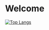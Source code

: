 # Welcome

<!--
**AlxBouras/AlxBouras** is a ✨ _special_ ✨ repository because its `README.md` (this file) appears on your GitHub profile.

Here are some ideas to get you started:

- 🔭 I’m currently working on ...
- 🌱 I’m currently learning ...
- 👯 I’m looking to collaborate on ...
- 🤔 I’m looking for help with ...
- 💬 Ask me about ...
- 📫 How to reach me: ...
- 😄 Pronouns: ...
- ⚡ Fun fact: ...
-->

<!-- <img align="left" alt="AlxBouras's Github Stats" src="https://github-readme-stats.codestackr.vercel.app/api?username=AlxBouras&show_icons=true&hide_border=true" /> -->

[![Top Langs](https://github-readme-stats.vercel.app/api/top-langs/?username=AlxBouras)](https://github.com/anuraghazra/github-readme-stats)
